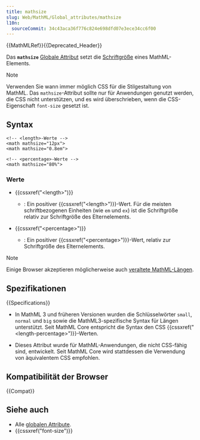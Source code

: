 ```yaml
---
title: mathsize
slug: Web/MathML/Global_attributes/mathsize
l10n:
  sourceCommit: 34c43aca36f776c824e698dfd07e3ece34cc6f00
---
```


{{MathMLRef}}{{Deprecated_Header}}

Das **`mathsize`** [Globale Attribut](/de/docs/Web/MathML/Global_attributes) setzt die [Schriftgröße](/de/docs/Web/CSS/font-size) eines MathML-Elements.

> [!NOTE]
> Verwenden Sie wann immer möglich CSS für die Stilgestaltung von MathML. Das `mathsize`-Attribut sollte nur für Anwendungen genutzt werden, die CSS nicht unterstützen, und es wird überschrieben, wenn die CSS-Eigenschaft `font-size` gesetzt ist.

## Syntax

```html-nolint
<!-- <length>-Werte -->
<math mathsize="12px">
<math mathsize="0.8em">

<!-- <percentage>-Werte -->
<math mathsize="80%">
```

### Werte

- {{cssxref("&lt;length&gt;")}}

  - : Ein positiver {{cssxref("&lt;length&gt;")}}-Wert. Für die meisten schriftbezogenen Einheiten (wie `em` und `ex`) ist die Schriftgröße relativ zur Schriftgröße des Elternelements.

- {{cssxref("&lt;percentage&gt;")}}
  - : Ein positiver {{cssxref("&lt;percentage&gt;")}}-Wert, relativ zur Schriftgröße des Elternelements.

> [!NOTE]
> Einige Browser akzeptieren möglicherweise auch [veraltete MathML-Längen](/de/docs/Web/MathML/Values#legacy_mathml_lengths).

## Spezifikationen

{{Specifications}}

- In MathML 3 und früheren Versionen wurden die Schlüsselwörter `small`, `normal` und `big` sowie die MathML3-spezifische Syntax für Längen unterstützt.
  Seit MathML Core entspricht die Syntax den CSS
  {{cssxref("&lt;length-percentage&gt;")}}-Werten.

- Dieses Attribut wurde für MathML-Anwendungen, die nicht CSS-fähig sind, entwickelt.
  Seit MathML Core wird stattdessen die Verwendung von äquivalentem CSS empfohlen.

## Kompatibilität der Browser

{{Compat}}

## Siehe auch

- Alle [globalen Attribute](/de/docs/Web/MathML/Global_attributes).
- {{cssxref("font-size")}}
